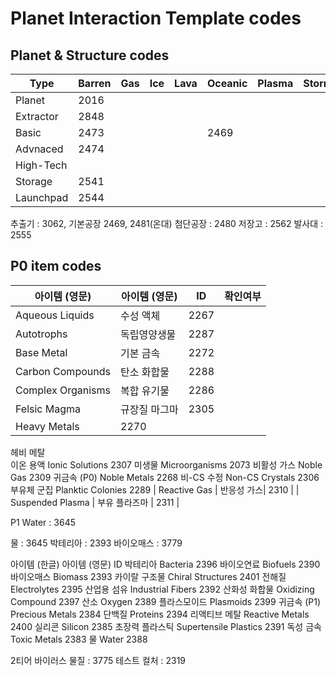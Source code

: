 # Planet Interaction Template codes


## Planet & Structure codes
| Type      | Barren | Gas  | Ice | Lava | Oceanic | Plasma | Storm | Temperate |
|-----------|--------|------|-----|------|---------|--------|-------|-----------|
| Planet    | 2016   |      |     |    |          |       |       |    11     |
| Extractor | 2848   |      |    |       |        |        |       |      3068 |
| Basic     | 2473   |      |     |       |  2469 |        |       |      2481 |
| Advnaced  | 2474   |      |    |       |        |        |       |      2480 |
| High-Tech |        |      |    |       |        |        |       |      2480 |
| Storage   | 2541   |      |    |       |        |        |       |      3068 |
| Launchpad | 2544   |      |    |       |        |        |       |      2555 |


추출기 : 3062, 
기본공장 2469, 2481(온대)
첨단공장 : 2480
저장고 : 2562
발사대 : 2555

## P0 item codes
| 아이템 (영문) |	아이템 (영문) | ID | 확인여부 |
|-|-|-|-|
| Aqueous Liquids | 수성 액체 | 2267 |
| Autotrophs | 독립영양생물 | 2287 |
| Base Metal | 기본 금속 | 2272 |
| Carbon Compounds | 탄소 화합물	| 2288 |
| Complex Organisms | 복합 유기물 | 2286 |
| Felsic Magma | 규장질 마그마 | 2305 |
| Heavy Metals | 2270 |
헤비 메탈	
이온 용액	Ionic Solutions	2307
미생물	Microorganisms	2073
비활성 가스	Noble Gas	2309
귀금속 (P0)	Noble Metals	2268
비-CS 수정	Non-CS Crystals	2306
부유체 군집	Planktic Colonies	2289
| Reactive Gas | 반응성 가스|  2310 |
| Suspended Plasma | 부유 플라즈마 | 2311 |


P1
Water : 3645

물 : 3645
박테리아 : 2393
바이오매스 : 3779

아이템 (한글)	아이템 (영문)	ID
박테리아	Bacteria	2396
바이오연료	Biofuels	2390
바이오매스	Biomass	2393
카이랄 구조물	Chiral Structures	2401
전해질	Electrolytes	2395
산업용 섬유	Industrial Fibers	2392
산화성 화합물	Oxidizing Compound	2397
산소	Oxygen	2389
플라스모이드	Plasmoids	2399
귀금속 (P1)	Precious Metals	2384
단백질	Proteins	2394
리액티브 메탈	Reactive Metals	2400
실리콘	Silicon	2385
초장력 플라스틱	Supertensile Plastics	2391
독성 금속	Toxic Metals	2383
물	Water	2388




2티어
바이러스 물질 : 3775
테스트 컬처 : 2319
